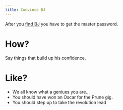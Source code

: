 ```yaml
---
title: Convince BJ
---
```


After you [find BJ](010-find-bj.md) you have to get the master password.

# How?
Say things that build up his confidence.

# Like?
 - We all know what a geniues you are...
 - You should have won an Oscar for the Prune gig.
 - You should step up to take the revolution lead
